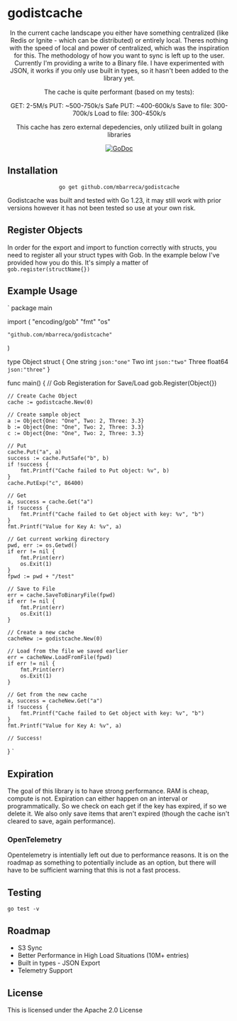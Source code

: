 # godistcache

<div align="center">

In the current cache landscape you either have something centralized (like Redis or Ignite - which can be distributed) or entirely local. Theres nothing with the speed of local and power of centralized, which was the inspiration for this. The methodology of how you want to sync is left up to the user. Currently I'm providing a write to a Binary file. I have experimented with JSON, it works if you only use built in types, so it hasn't been added to the library yet.

The cache is quite performant (based on my tests):

GET: 2-5M/s
PUT: ~500-750k/s
Safe PUT: ~400-600k/s
Save to file: 300-700k/s
Load to file: 300-450k/s

This cache has zero external depedencies, only utilized built in golang libraries

[![GoDoc][doc-img]][doc]

<div align="left">

## Installation

<div align="center">

`go get github.com/mbarreca/godistcache`

<div align="left">

Godistcache was built and tested with Go 1.23, it may still work with prior versions however it has not been tested so use at your own risk.

## Register Objects

In order for the export and import to function correctly with structs, you need to register all your struct types with Gob. In the example below I've provided how you do this. It's simply a matter of `gob.register(structName{})`

## Example Usage
`
package main

import (
	"encoding/gob"
	"fmt"
	"os"

	"github.com/mbarreca/godistcache"
)

type Object struct {
	One   string  `json:"one"`
	Two   int     `json:"two"`
	Three float64 `json:"three"`
}

func main() {
	// Gob Registeration for Save/Load
	gob.Register(Object{})

	// Create Cache Object
	cache := godistcache.New(0)

	// Create sample object
	a := Object{One: "One", Two: 2, Three: 3.3}
	b := Object{One: "One", Two: 2, Three: 3.3}
	c := Object{One: "One", Two: 2, Three: 3.3}

	// Put
	cache.Put("a", a)
	success := cache.PutSafe("b", b)
	if !success {
		fmt.Printf("Cache failed to Put object: %v", b)
	}
	cache.PutExp("c", 86400)

	// Get
	a, success = cache.Get("a")
	if !success {
		fmt.Printf("Cache failed to Get object with key: %v", "b")
	}
	fmt.Printf("Value for Key A: %v", a)

	// Get current working directory
	pwd, err := os.Getwd()
	if err != nil {
		fmt.Print(err)
		os.Exit(1)
	}
	fpwd := pwd + "/test"

	// Save to File
	err = cache.SaveToBinaryFile(fpwd)
	if err != nil {
		fmt.Print(err)
		os.Exit(1)
	}

	// Create a new cache
	cacheNew := godistcache.New(0)

	// Load from the file we saved earlier
	err = cacheNew.LoadFromFile(fpwd)
	if err != nil {
		fmt.Print(err)
		os.Exit(1)
	}

	// Get from the new cache
	a, success = cacheNew.Get("a")
	if !success {
		fmt.Printf("Cache failed to Get object with key: %v", "b")
	}
	fmt.Printf("Value for Key A: %v", a)

	// Success!
}
`
## Expiration

The goal of this library is to have strong performance. RAM is cheap, compute is not. Expiration can either happen on an interval or programmatically. So we check on each get if the key has expired, if so we delete it. We also only save items that aren't expired (though the cache isn't cleared to save, again performance).

### OpenTelemetry

Opentelemetry is intentially left out due to performance reasons. It is on the roadmap as something to potentially include as an option, but there will have to be sufficient warning that this is not a fast process.

## Testing
`
go test -v
`

## Roadmap

- S3 Sync
- Better Performance in High Load Situations (10M+ entries)
- Built in types - JSON Export
- Telemetry Support

## License

This is licensed under the Apache 2.0 License

[doc]: https://pkg.go.dev/github.com/mbarreca/godistcache
[doc-img]: https://pkg.go.dev/badge/github.com/mbarreca/godistcache
